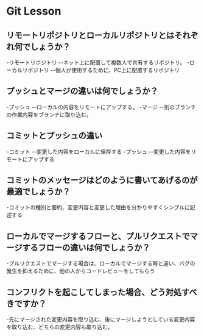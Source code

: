 # Git Lesson

## リモートリポジトリとローカルリポジトリとはそれぞれ何でしょうか？
-リモートリポジトリ
--ネット上に配置して複数人で共有するリポジトリ。
-ローカルリポジトリ
--個人が使用するために、PC上に配置するリポジトリ
## プッシュとマージの違いは何でしょうか？
-プッシュ
--ローカルの内容をリモートにアップする。
-マージ
--別のブランチの作業内容をブランチに取り込む。
## コミットとプッシュの違い
-コミット
--変更した内容をローカルに保存する
-プッシュ
--変更した内容をリモートにアップする
## コミットのメッセージはどのように書いてあげるのが最適でしょうか？
-コミットの種別と要約、変更内容と変更した理由を分かりやすくシンプルに記述する
## ローカルでマージするフローと、プルリクエストでマージするフローの違いは何でしょうか？
-プルリクエストでマージする場合は、ローカルでマージする時と違い、バグの発生を抑えるために、他の人からコードレビューをしてもらう
## コンフリクトを起こしてしまった場合、どう対処すべきですか？
-先にマージされた変更内容を取り込む、後にマージしようとしている変更内容を取り込む、どちらの変更内容も取り込む。

